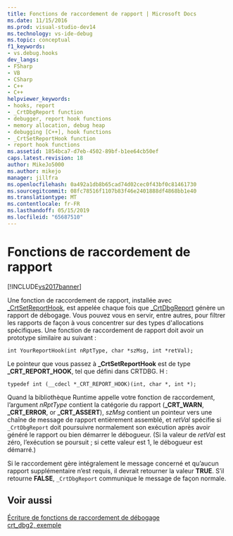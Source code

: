 ```yaml
---
title: Fonctions de raccordement de rapport | Microsoft Docs
ms.date: 11/15/2016
ms.prod: visual-studio-dev14
ms.technology: vs-ide-debug
ms.topic: conceptual
f1_keywords:
- vs.debug.hooks
dev_langs:
- FSharp
- VB
- CSharp
- C++
- C++
helpviewer_keywords:
- hooks, report
- _CrtDbgReport function
- debugger, report hook functions
- memory allocation, debug heap
- debugging [C++], hook functions
- _CrtSetReportHook function
- report hook functions
ms.assetid: 1854bca7-d7eb-4502-89bf-b1ee64cb50ef
caps.latest.revision: 18
author: MikeJo5000
ms.author: mikejo
manager: jillfra
ms.openlocfilehash: 0a492a1db8b65cad74d02cec0f43bf0c81461730
ms.sourcegitcommit: 08fc78516f1107b83f46e2401888df4868bb1e40
ms.translationtype: MT
ms.contentlocale: fr-FR
ms.lasthandoff: 05/15/2019
ms.locfileid: "65687510"
---
```

# <a name="report-hook-functions"></a>Fonctions de raccordement de rapport
[!INCLUDE[vs2017banner](../includes/vs2017banner.md)]

Une fonction de raccordement de rapport, installée avec [_CrtSetReportHook](https://msdn.microsoft.com/library/1ae7c64f-8c84-4797-9574-b59f00f7a509), est appelée chaque fois que [_CrtDbgReport](https://msdn.microsoft.com/library/6e581fb6-f7fb-4716-9432-f0145d639ecc) génère un rapport de débogage. Vous pouvez vous en servir, entre autres, pour filtrer les rapports de façon à vous concentrer sur des types d'allocations spécifiques. Une fonction de raccordement de rapport doit avoir un prototype similaire au suivant :  
  
```  
int YourReportHook(int nRptType, char *szMsg, int *retVal);  
```  
  
 Le pointeur que vous passez à **_CrtSetReportHook** est de type **_CRT_REPORT_HOOK**, tel que défini dans CRTDBG. H :  
  
```  
typedef int (__cdecl *_CRT_REPORT_HOOK)(int, char *, int *);  
```  
  
 Quand la bibliothèque Runtime appelle votre fonction de raccordement, l’argument *nRptType* contient la catégorie du rapport (**_CRT_WARN**, **_CRT_ERROR**, or **_CRT_ASSERT**), *szMsg* contient un pointeur vers une chaîne de message de rapport entièrement assemblé, et *retVal* spécifie si `_CrtDbgReport` doit poursuivre normalement son exécution après avoir généré le rapport ou bien démarrer le débogueur. (Si la valeur de *retVal* est zéro, l’exécution se poursuit ; si cette valeur est 1, le débogueur est démarré.)  
  
 Si le raccordement gère intégralement le message concerné et qu’aucun rapport supplémentaire n’est requis, il devrait retourner la valeur **TRUE**. S’il retourne **FALSE**, `_CrtDbgReport` communique le message de façon normale.  
  
## <a name="see-also"></a>Voir aussi  
 [Écriture de fonctions de raccordement de débogage](../debugger/debug-hook-function-writing.md)   
 [crt_dbg2, exemple](https://msdn.microsoft.com/21e1346a-6a17-4f57-b275-c76813089167)
